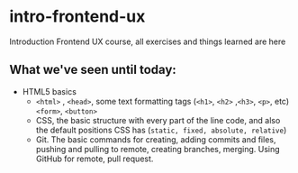 # intro-frontend-ux

Introduction Frontend UX course, all exercises and things learned are here

## What we've seen until today:

- HTML5 basics
	- `<html>` , `<head>`, some text formatting tags (`<h1>`, `<h2>` ,`<h3>`,  `<p>`, etc) `<form>`, `<button>`
	- CSS, the basic structure with every part of the line code, and also the default positions CSS has (`static, fixed, absolute, relative`)
	- Git. The basic commands for creating, adding commits and files, pushing and pulling to remote, creating branches, merging. Using GitHub for remote, pull request.